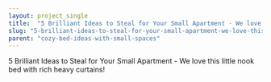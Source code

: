 ```yaml
---
layout: project_single
title:  "5 Brilliant Ideas to Steal for Your Small Apartment - We love this little nook bed with rich heavy curtains!"
slug: "5-brilliant-ideas-to-steal-for-your-small-apartment-we-love-this-little-nook-bed"
parent: "cozy-bed-ideas-with-small-spaces"
---
```

5 Brilliant Ideas to Steal for Your Small Apartment - We love this little nook bed with rich heavy curtains!